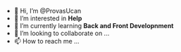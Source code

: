 - 👋 Hi, I’m @ProvasUcan
- 👀 I’m interested in **Help**
- 🌱 I’m currently learning **Back and Front Developnment**
- 💞️ I’m looking to collaborate on ...
- 📫 How to reach me ...

<!---
ProvasUcan/ProvasUcan is a ✨ special ✨ repository because its `README.md` (this file) appears on your GitHub profile.
You can click the Preview link to take a look at your changes.
--->

